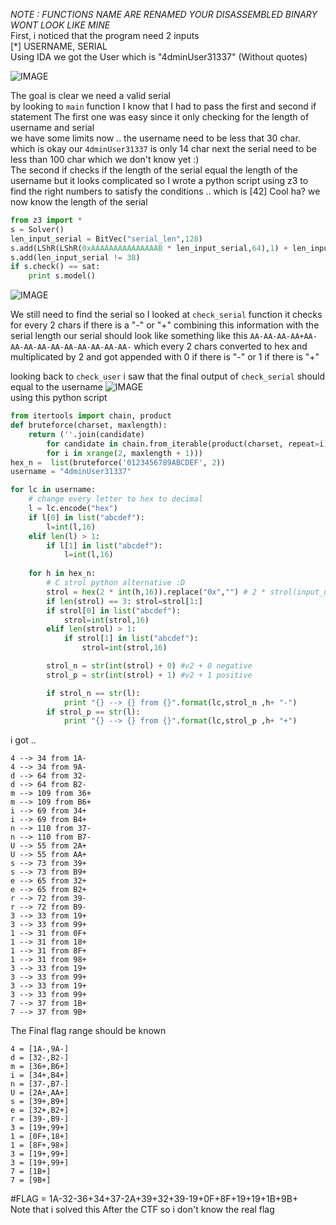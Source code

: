 *NOTE : FUNCTIONS NAME ARE RENAMED YOUR DISASSEMBLED BINARY WONT LOOK LIKE MINE*  
First, i noticed that the program need 2 inputs  
[*] USERNAME, SERIAL  
Using IDA we got the User which is "4dminUser31337" (Without quotes)  

![IMAGE](https://github.com/BitTheByte/write-ups/blob/master/cybertalents_ezez-keygen/Capture.PNG?raw=true)


The goal is clear we need a valid serial  
by looking to ```main``` function I know that I had to pass the first and second if statement
The first one was easy since it only checking for the length of username and serial  
we have some limits now .. the username need to be less that 30 char. which is okay our ```4dminUser31337``` is only 14 char next the serial need to be less than 100 char which we don't know yet :)  
The second if checks if the length of the serial equal the length of the username but it looks complicated so I wrote a python script using z3 to find the right numbers to satisfy the conditions .. which is [42] Cool ha? we now know the length of the serial  
```python
from z3 import *
s = Solver()
len_input_serial = BitVec("serial_len",128)
s.add(LShR(LShR(0xAAAAAAAAAAAAAAAB * len_input_serial,64),1) + len_input_serial - 3 * LShR(LShR(0xAAAAAAAAAAAAAAAB * len_input_serial,64),1) == 14)
s.add(len_input_serial != 38)
if s.check() == sat:
	print s.model()
```
![IMAGE](https://github.com/BitTheByte/write-ups/blob/master/cybertalents_ezez-keygen/Capturew.PNG?raw=true)  

We still need to find the serial so I looked at ```check_serial``` function
it checks for every 2 chars if there is a "-" or "+" combining this information with the serial length our serial should look like something like this ```AA-AA-AA-AA+AA-AA-AA-AA-AA-AA-AA-AA-AA-AA-``` which every 2 chars converted to hex and multiplicated by 2 and got appended with 0 if there is "-" or 1 if there is "+" 

 looking back to ```check_user``` i saw that the final output of ```check_serial``` should equal to the username
![IMAGE](https://github.com/BitTheByte/write-ups/blob/master/cybertalents_ezez-keygen/Capture22.PNG?raw=true)  
using this python script
```python
from itertools import chain, product
def bruteforce(charset, maxlength):
    return (''.join(candidate)
    	for candidate in chain.from_iterable(product(charset, repeat=i)
        for i in xrange(2, maxlength + 1)))
hex_n =  list(bruteforce('0123456789ABCDEF', 2))
username = "4dminUser31337"

for lc in username:
	# change every letter to hex to decimal
	l = lc.encode("hex")
	if l[0] in list("abcdef"): 
		l=int(l,16)
	elif len(l) > 1:
		if l[1] in list("abcdef"):
			l=int(l,16)
	
	for h in hex_n:
		# C strol python alternative :D
		strol = hex(2 * int(h,16)).replace("0x","") # 2 * strol(input_user,0LL,16)
		if len(strol) == 3: strol=strol[1:]
		if strol[0] in list("abcdef"): 
			strol=int(strol,16)
		elif len(strol) > 1:
			if strol[1] in list("abcdef"):
				strol=int(strol,16)

		strol_n = str(int(strol) + 0) #v2 + 0 negative
		strol_p = str(int(strol) + 1) #v2 + 1 positive

		if strol_n == str(l):
			print "{} --> {} from {}".format(lc,strol_n ,h+ "-")
		if strol_p == str(l):
			print "{} --> {} from {}".format(lc,strol_p ,h+ "+")

```
i got ..
```
4 --> 34 from 1A-
4 --> 34 from 9A-
d --> 64 from 32-
d --> 64 from B2-
m --> 109 from 36+
m --> 109 from B6+
i --> 69 from 34+
i --> 69 from B4+
n --> 110 from 37-
n --> 110 from B7-
U --> 55 from 2A+
U --> 55 from AA+
s --> 73 from 39+
s --> 73 from B9+
e --> 65 from 32+
e --> 65 from B2+
r --> 72 from 39-
r --> 72 from B9-
3 --> 33 from 19+
3 --> 33 from 99+
1 --> 31 from 0F+
1 --> 31 from 18+
1 --> 31 from 8F+
1 --> 31 from 98+
3 --> 33 from 19+
3 --> 33 from 99+
3 --> 33 from 19+
3 --> 33 from 99+
7 --> 37 from 1B+
7 --> 37 from 9B+
```

The Final flag range should be known
```
4 = [1A-,9A-]
d = [32-,B2-]
m = [36+,B6+]
i = [34+,B4+]
n = [37-,B7-]
U = [2A+,AA+]
s = [39+,B9+]
e = [32+,B2+]
r = [39-,B9-]
3 = [19+,99+]
1 = [0F+,18+]
1 = [8F+,98+]
3 = [19+,99+]
3 = [19+,99+]
7 = [1B+]
7 = [9B+]
```
  
#FLAG = 1A-32-36+34+37-2A+39+32+39-19+0F+8F+19+19+1B+9B+  
Note that i solved this After the CTF so i don't know the real flag
